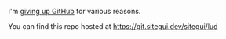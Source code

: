 I'm [giving up GitHub](https://giveupgithub.org) for various reasons.

You can find this repo hosted at https://git.sitegui.dev/sitegui/lud
